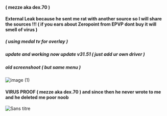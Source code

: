 #### (  mezze aka dex.70 )
#### External Leak because he sent me rat with another source so I will share the sources !!! ( if you ears about Zeropoint from EPVP dont buy it will smell of virus )
##### ( using medal tv for overlay )
##### update and working now update v31.51 ( just add ur own driver )
##### old screenshoot ( but same menu )
![image (1)](https://github.com/user-attachments/assets/eecd2e48-dc4b-4c7e-8816-d478fe5710c2)
#### VIRUS PROOF (  mezze aka dex.70 ) and since then he never wrote to me and he deleted me poor noob
![Sans titre](https://github.com/user-attachments/assets/8668cb5d-16c4-411e-8b6e-21d3fde5c1a7)
